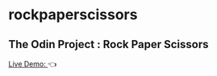 # rockpaperscissors
## The Odin Project : Rock Paper Scissors

[Live Demo: ](https://mavericks-db.github.io/rockpaperscissors/):point_left:

<!-- Downloaded images from: https://yvana.org/games/kids/rock-paper-and-scissors -->